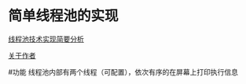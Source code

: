 简单线程池的实现
==========================
[线程池技术实现简要分析](http://blog.csdn.net/chengonghao/article/category/6289128 "CSDN")

[关于作者](https://github.com/Apulus/cghSTL/blob/master/profile.md)

#功能
  线程池内部有两个线程（可配置），依次有序的在屏幕上打印执行信息
